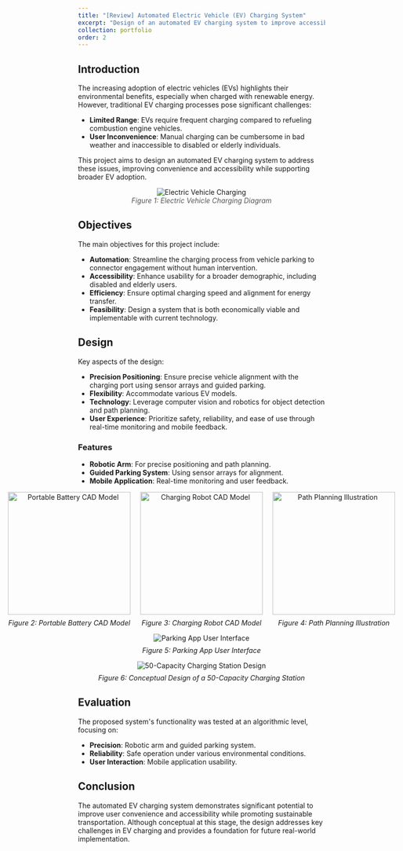 ```yaml
---
title: "[Review] Automated Electric Vehicle (EV) Charging System"
excerpt: "Design of an automated EV charging system to improve accessibility and convenience. <br/><img src='../images/ev_charging/charging_station_design.png'>"
collection: portfolio
order: 2
---
```


## Introduction

The increasing adoption of electric vehicles (EVs) highlights their environmental benefits, especially when charged with renewable energy. However, traditional EV charging processes pose significant challenges:
- **Limited Range**: EVs require frequent charging compared to refueling combustion engine vehicles.
- **User Inconvenience**: Manual charging can be cumbersome in bad weather and inaccessible to disabled or elderly individuals.

This project aims to design an automated EV charging system to address these issues, improving convenience and accessibility while supporting broader EV adoption.

<figure style="text-align: center;">
  <img src="../../images/ev_charging/ev_charging_diagram.png" alt="Electric Vehicle Charging" style="max-width: 100%; margin: 0 auto;" />
  <figcaption style="text-align: center; font-style: italic; color: #555;">Figure 1: Electric Vehicle Charging Diagram</figcaption>
</figure>


## Objectives

The main objectives for this project include:
- **Automation**: Streamline the charging process from vehicle parking to connector engagement without human intervention.
- **Accessibility**: Enhance usability for a broader demographic, including disabled and elderly users.
- **Efficiency**: Ensure optimal charging speed and alignment for energy transfer.
- **Feasibility**: Design a system that is both economically viable and implementable with current technology.


## Design

Key aspects of the design:
- **Precision Positioning**: Ensure precise vehicle alignment with the charging port using sensor arrays and guided parking.
- **Flexibility**: Accommodate various EV models.
- **Technology**: Leverage computer vision and robotics for object detection and path planning.
- **User Experience**: Prioritize safety, reliability, and ease of use through real-time monitoring and mobile feedback.

### Features
- **Robotic Arm**: For precise positioning and path planning.
- **Guided Parking System**: Using sensor arrays for alignment.
- **Mobile Application**: Real-time monitoring and user feedback.

<div style="display: flex; justify-content: center; gap: 20px; flex-wrap: nowrap; align-items: flex-start;">
  <figure style="text-align: center; margin: 0;">
    <img src="../../images/ev_charging/portable_battery_cad.png" alt="Portable Battery CAD Model" style="max-width: 100%; height: 250px; width: 250px;" />
    <figcaption style="font-style: italic; margin-top: 8px;">Figure 2: Portable Battery CAD Model</figcaption>
  </figure>

  <figure style="text-align: center; margin: 0;">
    <img src="../../images/ev_charging/charging_robot_cad.png" alt="Charging Robot CAD Model" style="max-width: 100%; height: 250px; width: 250px;" />
    <figcaption style="font-style: italic; margin-top: 8px;">Figure 3: Charging Robot CAD Model</figcaption>
  </figure>

  <figure style="text-align: center; margin: 0;">
    <img src="../../images/ev_charging/path_planning.png" alt="Path Planning Illustration" style="max-width: 100%; height: 250px; width: 250px;" />
    <figcaption style="font-style: italic; margin-top: 8px;">Figure 4: Path Planning Illustration</figcaption>
  </figure>
</div>

<figure style="text-align: center;">
  <img src="../../images/ev_charging/parking_app_ui.png" alt="Parking App User Interface" style="max-width: 100%; margin: 0 auto;" />
  <figcaption style="font-style: italic; margin-top: 8px;">Figure 5: Parking App User Interface</figcaption>
</figure>

<div style="text-align: center;">
  <figure>
    <img src="../../images/ev_charging/charging_station_design.png" alt="50-Capacity Charging Station Design" style="max-width: 100%; margin: 0 auto;" />
    <figcaption style="font-style: italic; margin-top: 8px;">Figure 6: Conceptual Design of a 50-Capacity Charging Station</figcaption>
  </figure>
</div>


## Evaluation

The proposed system's functionality was tested at an algorithmic level, focusing on:
- **Precision**: Robotic arm and guided parking system.
- **Reliability**: Safe operation under various environmental conditions.
- **User Interaction**: Mobile application usability.


## Conclusion

The automated EV charging system demonstrates significant potential to improve user convenience and accessibility while promoting sustainable transportation. Although conceptual at this stage, the design addresses key challenges in EV charging and provides a foundation for future real-world implementation.


